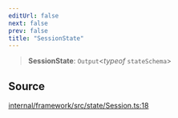 ```yaml
---
editUrl: false
next: false
prev: false
title: "SessionState"
---
```


> **SessionState**: `Output`\<*typeof* `stateSchema`\>

## Source

[internal/framework/src/state/Session.ts:18](https://github.com/nodenogg-in/alpha-p2p/blob/e7369be/internal/framework/src/state/Session.ts#L18)
